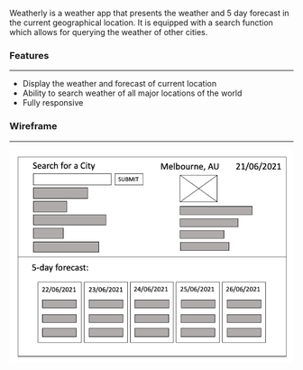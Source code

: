 Weatherly is a weather app that presents the weather and 5 day forecast in the current geographical location. It is equipped with a search function which allows for querying the weather of other cities.

### Features

---

- Display the weather and forecast of current location
- Ability to search weather of all major locations of the world
- Fully responsive

### Wireframe

---

![the initial wireframe for the weatherly project](./assets/img/wireframe.png)
